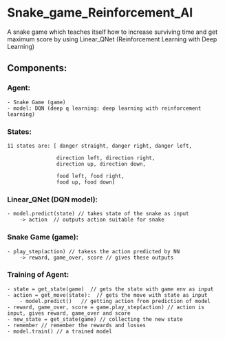# Snake_game_Reinforcement_AI

A snake game which teaches itself how to increase surviving time and get maximum score by using Linear_QNet (Reinforcement Learning with Deep Learning)

## Components:

### Agent:
    - Snake Game (game)
    - model: DQN (deep q learning: deep learning with reinforcement learning)

### States:
    11 states are: [ danger straight, danger right, danger left,
                            
                    direction left, direction right, 
                    direction up, direction down,
                    
                    food left, food right,
                    food up, food down]

### Linear_QNet (DQN model):
    - model.predict(state) // takes state of the snake as input
        -> action  // outputs action suitable for snake
        
### Snake Game (game):
    - play_step(action) // takess the action predicted by NN
        -> reward, game_over, score // gives these outputs

### Training of Agent:
    - state = get_state(game)  // gets the state with game env as input
    - action = get_move(state):  // gets the move with state as input
        - model.predict()   // getting action from prediction of model
    - reward, game_over, score = game.play_step(action) // action is input, gives reward, game_over and score
    - new_state = get_state(game) // collecting the new state
    - remember // remember the rewards and losses
    - model.train() // a trained model

